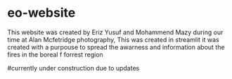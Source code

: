 # eo-website

This website was created by Eriz Yusuf and Mohammend Mazy during our time at Alan Mcfetridge photography, This was created in streamlit it was created with a purpouse to spread the awarness and information about the fires in the boreal f
forrest region

#currently under construction due to updates
